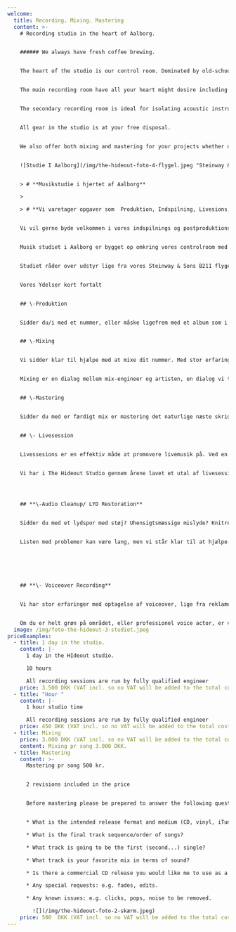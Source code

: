 ```yaml
---
welcome:
  title: Recording. Mixing. Mastering
  content: >-
    # Recording studio in the heart of Aalborg.


    ###### We always have fresh coffee brewing.


    The heart of the studio is our control room. Dominated by old-school analogue equipment combined with modern hardware and software. 


    The main recording room have all your heart might desire including old Vox and Fender amplifiers as well as our 1896 Steinway & Sons B211 grand piano.


    The secondary recording room is ideal for isolating acoustic instruments or vocals during full band recording sessions. 


    All gear in the studio is at your free disposal.


    We also offer both mixing and mastering for your projects whether or not your recording has been done in-house.


    ![Studie I Aalborg](/img/the-hideout-foto-4-flygel.jpeg "Steinway & Sons")


    > # **Musikstudie i hjertet af Aalborg**

    >

    > # **Vi varetager opgaver som  Produktion, Indspilning, Livesions, Promo Foto,  Mixing, Mastering, Audio Cleanup/ LYD Restoration, Voiceover Recording samt Udgivelser.**


    Vi vil gerne byde velkommen i vores indspilnings og postproduktions studie i Aalborg.


    Musik studiet i Aalborg er bygget op omkring vores controlroom med ophold, hvorfra der er frit udsyn til vores primære liveroom samt vores mindre sekundære afskærmede "boks". 


    Studiet råder over udstyr lige fra vores Steinway & Sons B211 flygel fra 1896 og analog Pult, til topmoderne Avid Carbon Interface, personlig digital monitorcontroller til hver musiker og alt der imellem, alt udstyr er til fri afbenyttelse. 


    Vores Ydelser kort fortalt


    ## \-Produktion


    Sidder du/i med et nummer, eller måske ligefrem med et album som i gerne vil have et sæt ekstra ører på før indspilning? Hvis svaret er ja, så er vi klar til at tage producerhatten på og komme med relevant og fagligt funderet feedback. Talrige produktion, indspilninger, mixes og en konservatorie baggrund, sikre en stor musikalsk balast og genre alsidighed. Produktionsøver kan ske i studiets lokaler, eller hos jer i jeres øvelokale. Musikstudiet ligger i Aalborg. 


    ## \-﻿Mixing


    Vi sidder klar til hjælpe med at mixe dit nummer. Med stor erfaring i mange forskellige genre sidder vi klar til at mixe dine/jeres spor.


    M﻿ixing er en dialog mellem mix-engineer og artisten, en dialog vi tager meget alvorligt for at netop dit musikalske budskab træder frem i din musik. Hvis det ønskes kan mix revisioner foretaget i vores studie i Aalborg. 


    ## \-﻿Mastering


    S﻿idder du med er færdigt mix er mastering det naturlige næste skridt i processen mod udgivelse. I mastering får din musik et sæt "friske ører" og eventuelle problemer i mixet vil blive italesat. Helheden bliver poleret og optimeret til kommerciel konkurencedygtig udgivelse. Uanset niveau på mixet er mastering uundværlig, det er sidste chance for at tjekke for detaljer man i mixet har lyttet sig blind på. I mastering er det nummeret som helhed der er i fokus.


    ## \-﻿ Livesession 


    Livessesions er en effektiv måde at promovere livemusik på. Ved en livesession forstås en  live indspilning som optages på lyd og billede. 


    Vi har i The Hideout Studio gennem årene lavet et utal af livesessions, hvor vi med vores stemningsfulde omgivelser og håndholdte kamera “fanger nuet” i musikken. Livessesions er en effektiv måde at få sit musikalske budskab ud til et størrer publikkum, samt kan give en fordel i forbindelse med bookinger da spillestederne og publikum kan se jer spille live.




    ## **\-Audio Cleanup/ LYD Restoration** 


    Sidder du med et lydspor med støj? Uhensigtsmæssige mislyde? Knitren? Host fra publikum? Dårlig optaget podcast? 


    Listen med problemer kan være lang, men vi står klar til at hjælpe.






    ## **\- Voiceover Recording** 


    Vi har stor erfaringer med optagelse af voiceover, lige fra reklamespots for internationale virksomheder, præsentationsvideoer for bands / artister,  præsentation af forskningsresultater og podcasts. 


    Om du er helt grøn på området, eller professionel voice actor, er vi klar til at optage og post producere tale.
  image: /img/foto-the-hideout-3-studiet.jpeg
priceExamples:
  - title: 1 day in the studio.
    content: |-
      1 day in the HIdeout studio.

      10 hours 

      All recording sessions are run by fully qualified engineer
    price: 3.500 DKK (VAT incl. so no VAT will be added to the total cost.)
  - title: "Hour "
    content: |-
      1 hour studio time

      All recording sessions are run by fully qualified engineer
    price: 450 DKK (VAT incl. so no VAT will be added to the total cost.)
  - title: Mixing
    price: 3.000 DKK (VAT incl. so no VAT will be added to the total cost.)
    content: Mixing pr song 3.000 DKK.
  - title: Mastering
    content: >-
      Mastering pr song 500 kr.


      2 revisions included in the price


      Before mastering please be prepared to answer the following questions :


      * What is the intended release format and medium (CD, vinyl, iTunes, DVD-A etc.)?

      * What is the final track sequence/order of songs?

      * What track is going to be the first (second...) single?

      * What track is your favorite mix in terms of sound?

      * Is there a commercial CD release you would like me to use as a sonic guideline/example of sound you like?

      * Any special requests: e.g. fades, edits.

      * Any known issues: e.g. clicks, pops, noise to be removed.

        ![](/img/the-hideout-foto-2-skærm.jpeg)
    price: 500  DKK (VAT incl. so no VAT will be added to the total cost.)
---
```


